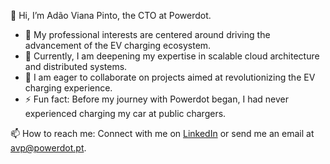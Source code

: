 👋 Hi, I’m Adão Viana Pinto, the CTO at Powerdot. 

- 👀 My professional interests are centered around driving the advancement of the EV charging ecosystem. 
- 🌱 Currently, I am deepening my expertise in scalable cloud architecture and distributed systems. 
- 💞️ I am eager to collaborate on projects aimed at revolutionizing the EV charging experience.
- ⚡ Fun fact: Before my journey with Powerdot began, I had never experienced charging my car at public chargers.

📫 How to reach me: Connect with me on [LinkedIn](https://www.linkedin.com/in/adao-v-p) or send me an email at avp@powerdot.pt.
